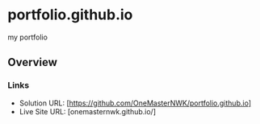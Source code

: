 # portfolio.github.io
my portfolio
## Overview

### Links

- Solution URL: [https://github.com/OneMasterNWK/portfolio.github.io]
- Live Site URL: [onemasternwk.github.io/]

